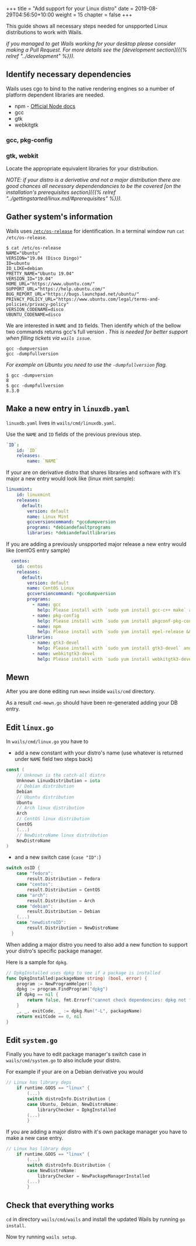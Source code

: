 +++
title = "Add support for your Linux distro"
date = 2019-08-29T04:56:50+10:00
weight = 15
chapter = false
+++

This guide shows all necessary steps needed for unspported Linux distributions to work with Wails.

_if you managed to get Wails working for your desktop please consider making a Pull Request. For more details see the [development section]({{% relref "../development" %}})._

## Identify necessary dependencies

Wails uses cgo to bind to the native rendering engines so a number of platform dependent libraries are needed.

* npm - [Official Node docs]()
* gcc
* gtk
* webkitgtk

### gcc, pkg-config

### gtk, webkit

Locate the appropriate equivalent libraries for your distribution.

_NOTE: if your distro is a *derivative* and not a *major* distribution there are good chances all necessary dependendancies to be the covered [on the installation's prerequisites section]({{% relref "../gettingstarted/linux.md/#prerequisites" %}})._

## Gather system's information

Wails uses [`/etc/os-release`](https://www.freedesktop.org/software/systemd/man/os-release.html) for identification. In a terminal window run `cat /etc/os-release`.

```
$ cat /etc/os-release
NAME="Ubuntu"
VERSION="19.04 (Disco Dingo)"
ID=ubuntu
ID_LIKE=debian
PRETTY_NAME="Ubuntu 19.04"
VERSION_ID="19.04"
HOME_URL="https://www.ubuntu.com/"
SUPPORT_URL="https://help.ubuntu.com/"
BUG_REPORT_URL="https://bugs.launchpad.net/ubuntu/"
PRIVACY_POLICY_URL="https://www.ubuntu.com/legal/terms-and-policies/privacy-policy"
VERSION_CODENAME=disco
UBUNTU_CODENAME=disco
```

We are interested in `NAME` and `ID` fields. Then identify which of the bellow two commands returns gcc's full version . _This is needed for better support when filling tickets via `wails issue`._
```
gcc -dumpversion
gcc -dumpfullversion
```

_For example on Ubuntu you need to use the `-dumpfullversion` flag._
```
$ gcc -dumpversion
8
$ gcc -dumpfullversion
8.3.0
```

## Make a new entry in `linuxdb.yaml`

`linuxdb.yaml` lives in `wails/cmd/linuxdb.yaml`.

Use the `NAME` and `ID` fields of the previous previous step.
```yaml
`ID`:
    id: `ID`
    releases:
        name: `NAME`
```

If your are on derivative distro that shares libraries and software with it's major a new entry would look like (linux mint sample):
```yaml
linuxmint:
    id: linuxmint
    releases:
      default:
        version: default
        name: Linux Mint
        gccversioncommand: *gccdumpversion
        programs: *debiandefaultprograms
        libraries: *debiandefaultlibraries
```

If you are adding a previously unspported major release a new entry would like (centOS entry sample)
```yaml
  centos:
    id: centos
    releases:
      default:
        version: default
        name: CentOS Linux
        gccversioncommand: *gccdumpversion
        programs:
          - name: gcc
            help: Please install with `sudo yum install gcc-c++ make` and try again
          - name: pkg-config
            help: Please install with `sudo yum install pkgconf-pkg-config` and try again
          - name: npm
            help: Please install with `sudo yum install epel-release && sudo yum install nodejs` and try again
        libraries:
          - name: gtk3-devel
            help: Please install with `sudo yum install gtk3-devel` and try again
          - name: webkitgtk3-devel
            help: Please install with `sudo yum install webkitgtk3-devel` and try again
```

## Mewn

After you are done editing run `mewn` inside `wails/cmd` directory.

As a result `cmd-mewn.go` should have been re-generated adding your DB entry.

## Edit `linux.go`

In `wails/cmd/linux.go` you have to  

* add a new constant with your distro's name (use whatever is returned under `NAME` field two steps back)

```go
const (
	// Unknown is the catch-all distro
	Unknown LinuxDistribution = iota
	// Debian distribution
	Debian
	// Ubuntu distribution
	Ubuntu
	// Arch linux distribution
	Arch
	// CentOS linux distribution
	CentOS
	(...)
	// NewDistroName linux distribution
	NewDistroName
)
```

* and a new switch case (`case "ID":`)

```go
switch osID {
	case "fedora":
		result.Distribution = Fedora
	case "centos":
		result.Distribution = CentOS
	case "arch":
		result.Distribution = Arch
	case "debian":
		result.Distribution = Debian
	(...)
	case "newdistroID":
		result.Distribution = NewDistroName
  }
  ```

When adding a major distro you need to also add a new function to support your distro's specific package manager.

Here is a sample for `dpkg`.
```go
// DpkgInstalled uses dpkg to see if a package is installed
func DpkgInstalled(packageName string) (bool, error) {
	program := NewProgramHelper()
	dpkg := program.FindProgram("dpkg")
	if dpkg == nil {
		return false, fmt.Errorf("cannot check dependencies: dpkg not found")
	}
	_, _, exitCode, _ := dpkg.Run("-L", packageName)
	return exitCode == 0, nil
}
```

## Edit `system.go`

Finally you have to edit package manager's switch case in `wails/cmd/system.go` to also include your distro.

For example if your are on a Debian derivative you would

```go
// Linux has library deps
	if runtime.GOOS == "linux" {
		(...)
		switch distroInfo.Distribution {
		case Ubuntu, Debian, NewDistroName:
			libraryChecker = DpkgInstalled
		(...)
		}
```

If you are adding a major distro with it's own package manager you have to make a new case entry.

```go
// Linux has library deps
	if runtime.GOOS == "linux" {
		(...)
		switch distroInfo.Distribution {
		case NewDistroName:
			libraryChecker = NewPackageManagerInstalled
		(...)
		}
```

## Check that everything works

`cd` in directory `wails/cmd/wails` and install the updated Wails by running `go install`.

Now try running `wails setup`.

<!-- {{< highlight "hl_lines=2" >}}
wails
├── cmd
│   ├── cmd-mewn.go
│   ├── linuxdb.yaml
│   ├── linux.go
│   └── system.go
└── README.md
 {{< /highlight >}} -->
